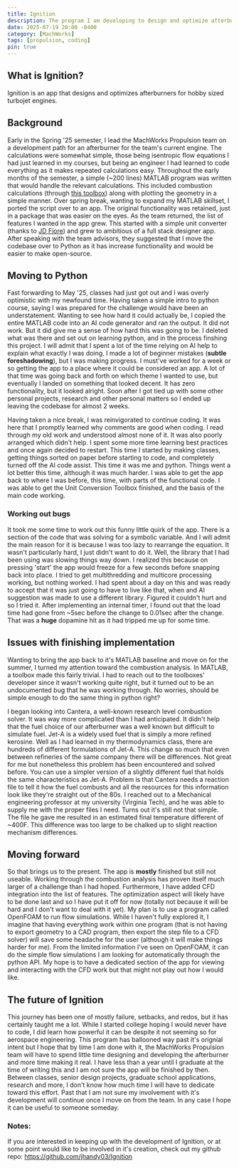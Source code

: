 ```yaml
---
title: Ignition
description: The program I am developing to design and optimize afterburners for hobby sized turbojet engines
date: 2025-07-19 20:00 -0400
category: [MachWorks]
tags: [propulsion, coding]
pin: true
---
```



## What is Ignition?
Ignition is an app that designs and optimizes afterburners for hobby sized turbojet engines.

## Background
Early in the Spring '25 semester, I lead the MachWorks Propulsion team on a development path for an afterburner for the team's current engine. The calculations were somewhat simple, those being isentropic flow equations I had just learned in my courses, but being an engineer I had learned to code everything as it makes repeated calculations easy. Throughout the early months of the semester, a simple (~200 lines) MATLAB program was written that would handle the relevant calculations. This included combustion calculations (through [this toolbox](https://www.mathworks.com/matlabcentral/fileexchange/101088-combustion-toolbox)) along with plotting the geometry in a simple manner. Over spring break, wanting to expand my MATLAB skillset, I ported the script over to an app. The original functionality was retained, just in a package that was easier on the eyes. As the team returned, the list of features I wanted in the app grew. This started with a simple unit converter (thanks to [JD Fiore](https://www.linkedin.com/in/john-fiore-577868286/)) and grew to ambitious of a full stack designer app. After speaking with the team advisors, they suggested that I move the codebase over to Python as it has increase functionality and would be easier to make open-source.

## Moving to Python
Fast forwarding to May '25, classes had just got out and I was overly optimistic with my newfound time. Having taken a simple intro to python course, saying I was prepared for the challenge would have been an understatement. Wanting to see how hard it could actually be, I copied the entire MATLAB code into an AI code generator and ran the output. It did not work. But it did give me a sense of how hard this was going to be. I deleted what was there and set out on learning python, and in the process finshing this project. I will admit that I spent a lot of the time relying on AI help to explain what exactly I was doing. I made a lot of beginner mistakes (**subtle foreshadowing**), but I was making progress. I must've worked for a week or so getting the app to a place where it could be considered an app. A lot of that time was going back and forth on which theme I wanted to use, but eventually I landed on something that looked decent. It has zero functionality, but it looked alright. Soon after I got tied up with some other personal projects, research and other personal matters so I ended up leaving the codebase for almost 2 weeks.

Having taken a nice break, I was reinvigorated to continue coding. It was here that I promptly learned why comments are good when coding. I read through my old work and understood almost none of it. It was also poorly arranged which didn't help. I spent some more time learning best practices and once again decided to restart. This time I started by making classes, getting things sorted on paper before starting to code, and completely turned off the AI code assist. This time it was me and python. Things went a lot better this time, although it was much harder. I was able to get the app back to where I was before, this time, with parts of the functional code. I was able to get the Unit Conversion Toolbox finished, and the basis of the main code working.

### Working out bugs
It took me some time to work out this funny little quirk of the app. There is a section of the code that was solving for a symbolic variable. And I will admit the main reason for it is because I was too lazy to rearrange the equation. It wasn't particularly hard, I just didn't want to do it. Well, the library that I had been using was slowing things way down. I realized this because on pressing 'start' the app would freeze for a few seconds before snapping back into place. I tried to get multithredding and multicore processing working, but nothing worked. I had spent about a day on this and was ready to accept that it was just going to have to live like that, when and AI suggestion was made to use a different library. Figured it couldn't hurt and so I tried it. After implementing an internal timer, I found out that the load time had gone from ~5sec before the change to 0.01sec after the change. That was a **huge** dopamine hit as it had tripped me up for some time. 

## Issues with finishing implementation
Wanting to bring the app back to it's MATLAB baseline and move on for the summer, I turned my attention toward the combustion analysis. In MATLAB, a toolbox made this fairly trivial. I had to reach out to the toolboxes' developer since it wasn't working quite right, but it turned out to be an undocumented bug that he was working through. No worries, should be simple enough to do the same thing in python right?

I began looking into Cantera, a well-known research level combustion solver. It was way more complicated than I had anticipated. It didn't help that the fuel choice of our afterburner was a well known but difficult to simulate fuel. Jet-A is a widely used fuel that is simply a more refined kerosine. Well as I had learned in my thermodynamics class, there are hundreds of different formulations of Jet-A. This change so much that even between refineries of the same company there will be differences. Not great for me but nonetheless this problem has been encountered and solved before. You can use a simpler version of a slightly different fuel that holds the same characteristics as Jet-A. Problem is that Cantera needs a reaction file to tell it how the fuel combusts and all the resources for this information look like they're straight out of the 80s. I reached out to a Mechanical engineering professor at my university (Virginia Tech), and he was able to supply me with the proper files I need. Turns out it's still not that simple. The file he gave me resulted in an estimated final temperature different of ~400F. This difference was too large to be chalked up to slight reaction mechanism differences.

## Moving forward
So that brings us to the present. The app is **mostly** finished but still not useable. Working through the combustion analysis has proven itself much larger of a challenge than I had hoped. Furthermore, I have added CFD integration into the list of features. The optimization aspect will likely have to be done last and so I have put it off for now (totally not because it will be hard and I don't want to deal with it yet). My plan is to use a program called OpenFOAM to run flow simulations. While I haven't fully explored it, I imagine that having everything work within one program (that is not having to export geometry to a CAD program, then export the step file to a CFD solver) will save some headache for the user (although it will make things harder for me). From the limited information I've seen on OpenFOAM, it can do the simple flow simulations I am looking for automatically through the python API. My hope is to have a dedicated section of the app for viewing and interacting with the CFD work but that might not play out how I would like.

## The future of Ignition
This journey has been one of mostly failure, setbacks, and redos, but it has certainly taught me a lot. While I started college hoping I would never have to code, I did learn how powerful it can be despite it not seeming so for aerospace engineering. This program has ballooned way past it's orignial intent but I hope that by time I am done with it, the MachWorks Propulsion team will have to spend little time designing and developing the afterburner and more time making it real. I have less than a year until I graduate at the time of writing this and I am not sure the app will be finished by then. Between classes, senior design projects, graduate school applications, research and more, I don't know how much time I will have to dedicate toward this effort. Past that I am not sure my involvement with it's development will continue once I move on from the team. In any case I hope it can be useful to someone someday.

### Notes:
If you are interested in keeping up with the development of Ignition, or at some point would like to be involved in it's creation, check out my github repo: https://github.com/jhandy03/Ignition
